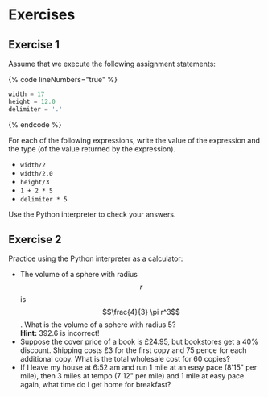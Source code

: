 # Exercises

## Exercise 1

Assume that we execute the following assignment statements:

{% code lineNumbers="true" %}
```python
width = 17 
height = 12.0 
delimiter = '.' 
```
{% endcode %}

For each of the following expressions, write the value of the expression and the type (of the value returned by the expression).

* `width/2`
* `width/2.0`
* `height/3`
* `1 + 2 * 5`
* `delimiter * 5`

Use the Python interpreter to check your answers.

## Exercise 2

Practice using the Python interpreter as a calculator:

* The volume of a sphere with radius $$r$$ is $$\frac{4}{3} \pi r^3$$. What is the volume of a sphere with radius 5?\
  **Hint:** 392.6 is incorrect!
* Suppose the cover price of a book is £24.95, but bookstores get a 40% discount. Shipping costs £3 for the first copy and 75 pence for each additional copy. What is the total wholesale cost for 60 copies?
* If I leave my house at 6:52 am and run 1 mile at an easy pace (8'15" per mile), then 3 miles at tempo (7'12" per mile) and 1 mile at easy pace again, what time do I get home for breakfast?
